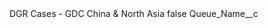 <?xml version="1.0" encoding="UTF-8"?>
<CustomMetadata xmlns="http://soap.sforce.com/2006/04/metadata" xmlns:xsi="http://www.w3.org/2001/XMLSchema-instance">
    <label>DGR Cases - GDC China &amp; North Asia</label>
    <protected>false</protected>
    <values>
        <field>Queue_Name__c</field>
        <value xsi:nil="true"/>
    </values>
</CustomMetadata>

